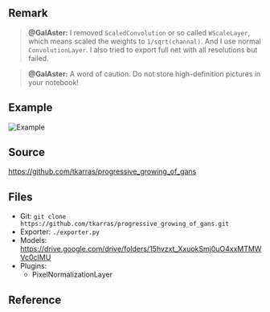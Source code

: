 ## Remark

> **@GalAster:**
> I removed `ScaledConvolution` or so called  `WScaleLayer`, which means scaled the weights to `1/sqrt(channal)`.
> And I use normal `ConvolutionLayer`.
> I also tried to export full net with all resolutions but failed.

> **@GalAster:**
> A word of caution: Do not store high-definition pictures in your notebook!

## Example

![Example](https://user-images.githubusercontent.com/17541209/48298682-47112e80-e4fc-11e8-81bd-5153afa10320.png)

## Source
https://github.com/tkarras/progressive_growing_of_gans

## Files

- Git: `git clone https://github.com/tkarras/progressive_growing_of_gans.git`
- Exporter: `./exporter.py`
- Models: https://drive.google.com/drive/folders/15hvzxt_XxuokSmj0uO4xxMTMWVc0cIMU
- Plugins:
  - PixelNormalizationLayer

## Reference


